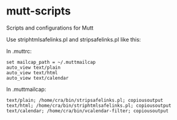 # mutt-scripts
Scripts and configurations for Mutt

Use striphtmlsafelinks.pl and stripsafelinks.pl like this:

In .muttrc:

    set mailcap_path = ~/.muttmailcap
    auto_view text/plain
    auto_view text/html
    auto_view text/calendar

In .muttmailcap:

    text/plain; /home/cra/bin/stripsafelinks.pl; copiousoutput
    text/html; /home/cra/bin/striphtmlsafelinks.pl; copiousoutput
    text/calendar; /home/cra/bin/vcalendar-filter; copiousoutput
